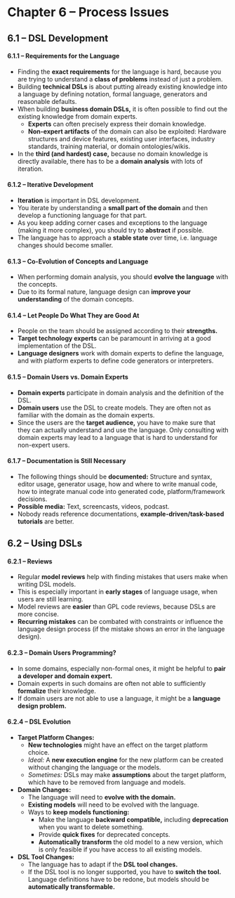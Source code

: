 # Chapter 6 – Process Issues



## 6.1 – DSL Development

#### 6.1.1 – Requirements for the Language

- Finding the **exact requirements** for the language is hard, because you are trying to understand a **class of problems** instead of just a problem.
- Building **technical DSLs** is about putting already existing knowledge into a language by defining notation, formal language, generators and reasonable defaults.
- When building **business domain DSLs,** it is often possible to find out the existing knowledge from domain experts. 
  - **Experts** can often precisely express their domain knowledge.  
  - **Non-expert artifacts** of the domain can also be exploited: Hardware structures and device features, existing user interfaces, industry standards, training material, or domain ontologies/wikis.
- In the **third (and hardest) case,** because no domain knowledge is directly available, there has to be a **domain analysis** with lots of iteration.

#### 6.1.2 – Iterative Development

- **Iteration** is important in DSL development.
- You iterate by understanding a **small part of the domain** and then develop a functioning language for that part.
- As you keep adding corner cases and exceptions to the language (making it more complex), you should try to **abstract** if possible.
- The language has to approach a **stable state** over time, i.e. language changes should become smaller.

#### 6.1.3 – Co-Evolution of Concepts and Language

- When performing domain analysis, you should **evolve the language** with the concepts.
- Due to its formal nature, language design can **improve your understanding** of the domain concepts.

#### 6.1.4 – Let People Do What They are Good At    

- People on the team should be assigned according to their **strengths.**
- **Target technology experts** can be paramount in arriving at a good implementation of the DSL.
- **Language designers** work with domain experts to define the language, and with platform experts to define code generators or interpreters.

#### 6.1.5 – Domain Users vs. Domain Experts

- **Domain experts** participate in domain analysis and the definition of the DSL.
- **Domain users** use the DSL to create models. They are often not as familiar with the domain as the domain experts.
- Since the users are the **target audience,** you have to make sure that they can actually understand and use the language. Only consulting with domain experts may  lead to a language that is hard to understand for non-expert users.

#### 6.1.7 – Documentation is Still Necessary

- The following things should be **documented:** Structure and syntax, editor usage, generator usage, how and where to write manual code, how to integrate manual code into generated code, platform/framework decisions.
- **Possible media:** Text, screencasts, videos, podcast.
- Nobody reads reference documentations, **example-driven/task-based tutorials** are better.



## 6.2 – Using DSLs

#### 6.2.1 – Reviews

- Regular **model reviews** help with finding mistakes that users make when writing DSL models.
- This is especially important in **early stages** of language usage, when users are still learning.
- Model reviews are **easier** than GPL code reviews, because DSLs are more concise.
- **Recurring mistakes** can be combated with constraints or influence the language design process (if the mistake shows an error in the language design).

#### 6.2.3 – Domain Users Programming?

- In some domains, especially non-formal ones, it might be helpful to **pair a developer and domain expert.**
- Domain experts in such domains are often not able to sufficiently **formalize** their knowledge.
- If domain users are not able to use a language, it might be a **language design problem.**

#### 6.2.4 – DSL Evolution

- **Target Platform Changes:**
  - **New technologies** might have an effect on the target platform choice.
  - *Ideal:* A **new execution engine** for the new platform can be created without changing the language or the models.
  - *Sometimes:* DSLs may make **assumptions** about the target platform, which have to be removed from language and models.
- **Domain Changes:**
  - The language will need to **evolve with the domain.**
  - **Existing models** will need to be evolved with the language.
  - Ways to **keep models functioning:**
    - Make the language **backward compatible,** including **deprecation** when you want to delete something.
    - Provide **quick fixes** for deprecated concepts.
    - **Automatically transform** the old model to a new version, which is only feasible if you have access to all existing models.
- **DSL Tool Changes:**
  - The language has to adapt if the **DSL tool changes.**
  - If the DSL tool is no longer supported, you have to **switch the tool.** Language definitions have to be redone, but models should be **automatically transformable.**





